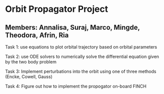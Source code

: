 # Orbit Propagator Project

## Members: Annalisa, Suraj, Marco, Mingde, Theodora, Afrin, Ria

Task 1: use equations to plot orbital trajectory based on orbital parameters

Task 2: use ODE solvers to numerically solve the differential equation given by the two body problem

Task 3: Implement perturbations into the orbit using one of three methods (Encke, Cowell, Gauss)

Task 4: Figure out how to implement the propogator on-board FINCH
